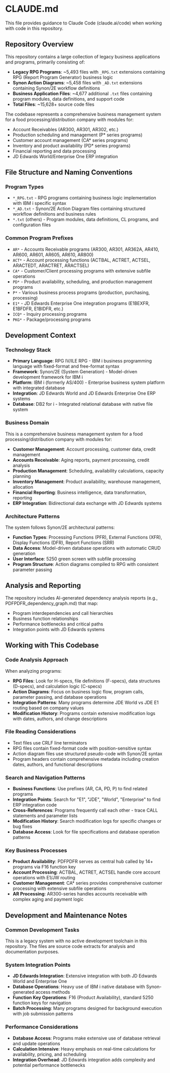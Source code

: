 # CLAUDE.md

This file provides guidance to Claude Code (claude.ai/code) when working with code in this repository.

## Repository Overview

This repository contains a large collection of legacy business applications and programs, primarily consisting of:

- **Legacy RPG Programs**: ~5,493 files with `_RPG.txt` extensions containing RPG (Report Program Generator) business logic
- **Synon Action Diagrams**: ~5,458 files with `_AD.txt` extensions containing Synon/2E workflow definitions
- **Business Application Files**: ~4,677 additional `.txt` files containing program modules, data definitions, and support code
- **Total Files**: ~15,628+ source code files

The codebase represents a comprehensive business management system for a food processing/distribution company with modules for:
- Account Receivables (AR300, AR301, AR302, etc.)
- Production scheduling and management (P* series programs)
- Customer account management (CA* series programs)
- Inventory and product availability (PD* series programs)
- Financial reporting and data processing
- JD Edwards World/Enterprise One ERP integration

## File Structure and Naming Conventions

### Program Types
- `*_RPG.txt` - RPG programs containing business logic implementation with IBM i specific syntax
- `*_AD.txt` - Synon/2E Action Diagram files containing structured workflow definitions and business rules
- `*.txt` (others) - Program modules, data definitions, CL programs, and configuration files

### Common Program Prefixes
- `AR*` - Accounts Receivable programs (AR300, AR301, AR362A, AR410, AR600, AR601, AR605, AR610, AR800)
- `ACT*` - Account processing functions (ACTBAL, ACTRET, ACTSEL, ARACTEDT, ARACTRET, ARACTSEL)
- `CA*` - Customer/Client processing programs with extensive subfile operations
- `PD*` - Product availability, scheduling, and production management programs
- `P*` - Various business process programs (production, purchasing, processing)
- `E1*` - JD Edwards Enterprise One integration programs (E1BEXFR, E1BFDFR, E1BIDFR, etc.)
- `ICQ*` - Inquiry processing programs
- `PKG*` - Package/processing programs

## Development Context

### Technology Stack
- **Primary Language**: RPG IV/ILE RPG - IBM i business programming language with fixed-format and free-format syntax
- **Framework**: Synon/2E (System Generation) - Model-driven development framework for IBM i
- **Platform**: IBM i (formerly AS/400) - Enterprise business system platform with integrated database
- **Integration**: JD Edwards World and JD Edwards Enterprise One ERP systems
- **Database**: DB2 for i - Integrated relational database with native file system

### Business Domain
This is a comprehensive business management system for a food processing/distribution company with modules for:
- **Customer Management**: Account processing, customer data, credit management
- **Accounts Receivable**: Aging reports, payment processing, credit analysis
- **Production Management**: Scheduling, availability calculations, capacity planning
- **Inventory Management**: Product availability, warehouse management, allocation
- **Financial Reporting**: Business intelligence, data transformation, reporting
- **ERP Integration**: Bidirectional data exchange with JD Edwards systems

### Architecture Patterns
The system follows Synon/2E architectural patterns:
- **Function Types**: Processing Functions (PFR), External Functions (XFR), Display Functions (DFR), Report Functions (SRR)
- **Data Access**: Model-driven database operations with automatic CRUD generation
- **User Interface**: 5250 green screen with subfile processing
- **Program Structure**: Action diagrams compiled to RPG with consistent parameter passing

## Analysis and Reporting

The repository includes AI-generated dependency analysis reports (e.g., PDFPDFR_dependency_graph.md) that map:
- Program interdependencies and call hierarchies
- Business function relationships
- Performance bottlenecks and critical paths
- Integration points with JD Edwards systems

## Working with This Codebase

### Code Analysis Approach
When analyzing programs:
- **RPG Files**: Look for H-specs, file definitions (F-specs), data structures (D-specs), and calculation logic (C-specs)
- **Action Diagrams**: Focus on business logic flow, program calls, parameter passing, and database operations
- **Integration Patterns**: Many programs determine JDE World vs JDE E1 routing based on company values
- **Modification History**: Programs contain extensive modification logs with dates, authors, and change descriptions

### File Reading Considerations
- Text files use CRLF line terminators
- RPG files contain fixed-format code with position-sensitive syntax
- Action diagram files use structured pseudo-code with Synon/2E syntax
- Program headers contain comprehensive metadata including creation dates, authors, and functional descriptions

### Search and Navigation Patterns
- **Business Functions**: Use prefixes (AR, CA, PD, P) to find related programs
- **Integration Points**: Search for "E1", "JDE", "World", "Enterprise" to find ERP integration code
- **Cross-References**: Programs frequently call each other - trace CALL statements and parameter lists
- **Modification History**: Search modification logs for specific changes or bug fixes
- **Database Access**: Look for file specifications and database operation patterns

### Key Business Processes
- **Product Availability**: PDFPDFR serves as central hub called by 14+ programs via F16 function key
- **Account Processing**: ACTBAL, ACTRET, ACTSEL handle core account operations with E1/JW routing
- **Customer Management**: CA* series provides comprehensive customer processing with extensive subfile operations
- **AR Processing**: AR300-series handles accounts receivable with complex aging and payment logic

## Development and Maintenance Notes

### Common Development Tasks
This is a legacy system with no active development toolchain in this repository. The files are source code extracts for analysis and documentation purposes.

### System Integration Points
- **JD Edwards Integration**: Extensive integration with both JD Edwards World and Enterprise One
- **Database Operations**: Heavy use of IBM i native database with Synon-generated access methods
- **Function Key Operations**: F16 (Product Availability), standard 5250 function keys for navigation
- **Batch Processing**: Many programs designed for background execution with job submission patterns

### Performance Considerations
- **Database Access**: Programs make extensive use of database retrieval and update operations
- **Calculation Intensive**: Heavy emphasis on real-time calculations for availability, pricing, and scheduling
- **Integration Overhead**: JD Edwards integration adds complexity and potential performance bottlenecks